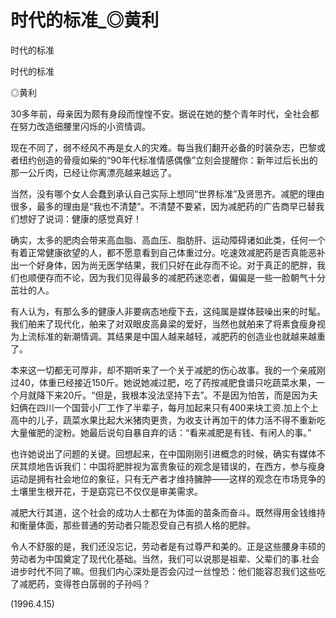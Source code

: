 # 时代的标准_◎黄利

时代的标准

时代的标准

◎黄利

30多年前，母亲因为颇有身段而惶惶不安。据说在她的整个青年时代，全社会都在努力改造细腰里闪烁的小资情调。

现在不同了，弱不经风不再是女人的灾难。每当我们翻开必备的时装杂志，巴黎或者纽约创造的骨瘦如柴的“90年代标准情感偶像”立刻会提醒你：新年过后长出的那一公斤肉，已经让你离漂亮越来越远了。

当然，没有哪个女人会蠢到承认自己实际上想同“世界标准”及贤思齐。减肥的理由很多，最多的理由是“我也不清楚”。不清楚不要紧，因为减肥药的广告商早已替我们想好了说词：健康的感觉真好！

确实，太多的肥肉会带来高血脂、高血压、脂肪肝、运动障碍诸如此类，任何一个有着正常健康欲望的人，都不愿意看到自己体重过分。吃速效减肥药是否真能恶补出一个好身体，因为尚无医学结果，我们只好在此存而不论。对于真正的肥胖，我们也顺便存而不论，因为我们见得最多的减肥药迷恋者，偏偏是一些一脸朝气十分茁壮的人。

有人认为，有那么多的健康人非要病态地瘦下去，这纯属是媒体鼓噪出来的时髦。我们舶来了现代化，舶来了对双眼皮高鼻梁的爱好，当然也就舶来了将素食瘦身视为上流标准的新潮情调。其结果是中国人越来越轻，减肥药的创造业也就越来越重了。

本来这一切都无可厚非，却不期听来了一个关于减肥的伤心故事。我的一个亲戚刚过40，体重已经接近150斤。她说她减过肥，吃了药按减肥食谱只吃蔬菜水果，一个月就降下来20斤。“但是，我根本没法坚持下去”。不是因为怕苦，而是因为夫妇俩在四川一个国营小厂工作了半辈子，每月加起来只有400来块工资.加上个上高中的儿子，蔬菜水果比起大米猪肉更贵，为收支计再加干的体力活不得不重新吃大量催肥的淀粉。她最后说句自暴自弃的话：“看来减肥是有钱、有闲人的事。”

也许她说出了问题的关键。回想起来，在中国刚刚引进概念的时候，确实有媒体不厌其烦地告诉我们：中国将肥胖视为富贵象征的观念是错误的，在西方，参与瘦身运动是拥有社会地位的象征，只有无产者才维持臃肿——这样的观念在市场竞争的土壤里生根开花，于是窈窕已不仅仅是审美需求。

减肥大行其道，这个社会的成功人士都在为体面的苗条而奋斗。既然得用金钱维持和衡量体面，那些普通的劳动者只能忍受自己有损人格的肥胖。

令人不舒服的是，我们还没忘记，劳动者是有过尊严和美的。正是这些腰身丰硕的劳动者为中国奠定了现代化基础。当然，我们可以说那是祖辈、父辈们的事.社会进步时代不同了嘛。但我们内心深处是否会闪过一丝惶恐：他们能容忍我们这些吃了减肥药，变得苍白孱弱的子孙吗？

(1996.4.15)